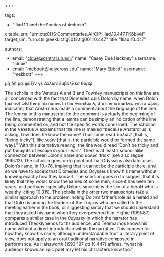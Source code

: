 +++

tags:
- "Iliad 10 and the Poetics of Ambush"

citable_urn: "urn:cts:CHS:Commentaries.AHCIP:Iliad.10.447.FK6bivN"
target_urn: "urn:cts:greekLit:tlg0012.tlg001:10.447"
title: "Iliad 10.447"

authors:
- email: "cldue@central.uh.edu"
  name: "Casey Dué Hackney"
  username: "cldue"
- email: "mebbott@holycross.edu"
  name: "Mary Ebbott"
  username: "mebbott"
+++

<p>μὴ δή μοι φύξίν γε Δόλων ἐμβάλλεο θυμῷ</p><p>The scholia in the Venetus A and B and Townley manuscripts on this line are all concerned with the fact that Diomedes calls Dolon by name, when Dolon has not told them his name. In the Venetus A, the line is marked with a <em>diplē</em>, indicating that Aristarchus made a comment about the language of the line. The lemma in this manuscript for the comment is actually the beginning of the line, demonstrating that a lemma can be simply an indication of the line being commented on, and not the specific words concerned. The scholion in the Venetus A explains that the line is marked “because Aristarchus is asking, how does he know the name? Thus some read ‘δολῶν’ [that is, “being tricky”], like νοῶν [that is, the participle would be formed the same way].” With this alternative reading, the line would read “Don’t be tricky and put thoughts of escape in your heart.” There is at least a sound-alike connection between Dolon’s name and δόλος ‘trick’ (see also Higbie 1995:12). The scholion goes on to point out that Odysseus also later uses Dolon’s name, in 10.478, implying that it cannot be the participle there, and so we have to accept that Diomedes and Odysseus know his name without knowing exactly how they know it. The scholion goes on to suggest that it is likely that they would know the names of some men, since it has been ten years, and perhaps especially Dolon’s since he is the son of a herald who is wealthy (citing 10.315). The scholia in the other two manuscripts take a similar approach to the problem, noting Dolon’s father’s role as a herald and that Dolon is among the leaders of the Trojans who are called to the meeting earlier in the book, or suggesting simply that we should understand that they asked his name when they overpowered him. Higbie (1995:87) compares a similar case in the <em>Odyssey</em> in which the narrator has introduced Theoklymenos to the audience, and Telemakhos knows his name without a direct introduction within the narrative. This concern for how they know his name, although understandable from a literary point of view, does not apply to an oral traditional narrative composed in performance. As Hainsworth (1993:197 <em>ad</em> 10.447) affirms, “what his audience knows an epic poet may let his characters know too.”  </p>